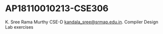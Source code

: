 # AP18110010213-CSE306
K. Sree Rama Murthy
CSE-D
kandala_sree@srmap.edu.in. 
Compiler Design Lab exercises
